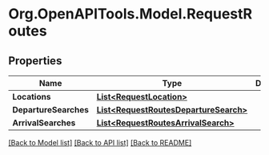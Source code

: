 # Org.OpenAPITools.Model.RequestRoutes

## Properties

Name | Type | Description | Notes
------------ | ------------- | ------------- | -------------
**Locations** | [**List&lt;RequestLocation&gt;**](RequestLocation.md) |  | 
**DepartureSearches** | [**List&lt;RequestRoutesDepartureSearch&gt;**](RequestRoutesDepartureSearch.md) |  | [optional] 
**ArrivalSearches** | [**List&lt;RequestRoutesArrivalSearch&gt;**](RequestRoutesArrivalSearch.md) |  | [optional] 

[[Back to Model list]](../README.md#documentation-for-models) [[Back to API list]](../README.md#documentation-for-api-endpoints) [[Back to README]](../README.md)

